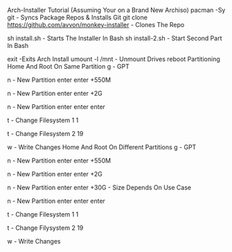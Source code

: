 Arch-Installer
Tutorial
(Assuming Your on a Brand New Archiso)
pacman -Sy git - Syncs Package Repos & Installs Git
git clone https://github.com/avvon/monkey-installer - Clones The Repo

sh install.sh - Starts The Installer In Bash
sh install-2.sh - Start Second Part In Bash

exit -Exits Arch Install
umount -l /mnt - Unmount Drives
reboot
Partitioning
Home And Root On Same Partition
g - GPT

n - New Partition
enter
enter
+550M

n - New Partition
enter
enter
+2G

n - New Partition
enter
enter
enter

t - Change Filesystem
1
1

t - Change Filesystem
2
19

w - Write Changes
Home And Root On Different Partitions
g - GPT

n - New Partition
enter
enter
+550M

n - New Partition
enter
enter
+2G

n - New Partition
enter
enter
+30G - Size Depends On Use Case

n - New Partition
enter
enter
enter

t - Change Filesystem
1
1

t - Change Filysystem
2
19

w - Write Changes
